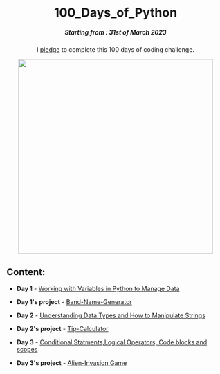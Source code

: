 <h1 align="center"> 
100_Days_of_Python
</h1>
<h5 align="center">
Starting from : 31st of March 2023
</h5>

<p align="center">
I <a href="#">pledge</a> to complete this 100 days of coding challenge.
</p>
<p align="center">
    <img width="450" src=https://user-images.githubusercontent.com/76496105/229148144-f4458420-bde2-46b9-8a10-f3c6a0af6363.png>
</p>

## Content:

- <b>Day 1</b> - [Working with Variables in Python to Manage Data]()
- <b>Day 1's project</b> - [Band-Name-Generator]()

- <b>Day 2</b> - [Understanding Data Types and How to Manipulate Strings]()
- <b>Day 2's project</b> - [Tip-Calculator]()

- <b>Day 3</b> - [Conditional Statments,Logical Operators, Code blocks and scopes ]()
- <b>Day 3's project</b> - [Alien-Invasion Game]()

